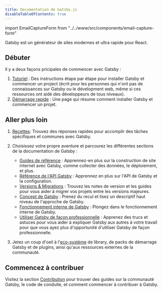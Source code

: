 ```yaml
---
title: Documentation de Gatsby.js
disableTableOfContents: true
---
```


import EmailCaptureForm from "../../www/src/components/email-capture-form"

Gatsby est un générateur de sites modernes et ultra rapide pour React.

## Débuter

Il y a deux façons pricipales de commencer avec Gatsby :

1. [Tutoriel](/tutorial/) : Des instructions étape par étape pour installer Gatsby et commencer un project (écrit pour les personnes qui n'ont pas de connaissances sur Gatsby ou le dévelopment web, même si ces ressources ont aidé des développeurs de tous niveaux).
2. [Démarrage rapide](/docs/quick-start) : Une page qui résume comment installer Gatsby et commencer un projet.

## Aller plus loin

1. [Recettes](/docs/recipes/): Trouvez des réponses rapides pour accomplir des tâches spécifiques et communes avec Gatsby.
2. Choisissez votre propre aventure et parcourez les différentes sections de la documentation de Gatsby :

   - [Guides de référence](/docs/guides/) : Apprennez-en plus sur la construction de site internet avec Gatsby, comme collecter des données, le déploiement, et plus.
   - [Référence de l'API Gatsby](/docs/api-reference/) : Apprennez en plus sur l'API de Gatsby et la configuration.
   - [Versions & Migrations](/docs/releases-and-migration/) : Trouvez les notes de version et les guides pour vous aider à migrer vos projets entre les versions majeures.
   - [Concept de Gatsby](/docs/conceptual-guide/) : Prenez du recul et lisez un descriptif haut niveau de l'approche de Gatsby.
   - [Fonctionnement interne de Gatsby](/docs/gatsby-internals/) : Plongez dans le fonctionnement interne de Gatsby.
   - [Utiliser Gatsby de façon professionnelle](/docs/using-gatsby-professionally/) : Apprenez des trucs et astuces pour vous aider à expliquer Gatsby aux autres à votre travail pour que vous ayez plus d'opportunité d'utiliser Gatsby de façon professionnelle.

3. Jetez un coup d'oeil à l'[eco-système](/ecosystem/) de library, de packs de démarrage Gatsby et de plugins, ainsi qu'aux ressources externes de la communauté.

## Commencez à contribuer

Visitez la section [Contribution](/contributing/) pour trouver des guides sur la communauté Gatsby, le code de conduite, et comment commencer à contribuer à Gatsby.

<EmailCaptureForm signupMessage="Vous souhaitez restez au courrant des derniers trucs et astuces ? Inscrivez-vous à la newsletter !" />

